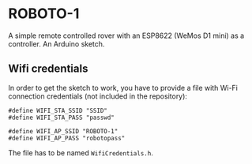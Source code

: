 # ROBOTO-1

A simple remote controlled rover with an ESP8622 (WeMos D1 mini) as a controller. An Arduino sketch.

## Wifi credentials

In order to get the sketch to work, you have to provide a file with Wi-Fi connection credentials (not included in the repository):

```c_cpp
#define WIFI_STA_SSID "SSID"
#define WIFI_STA_PASS "passwd"

#define WIFI_AP_SSID "ROBOTO-1"
#define WIFI_AP_PASS "robotopass"

```

The file has to be named `WifiCredentials.h`.

